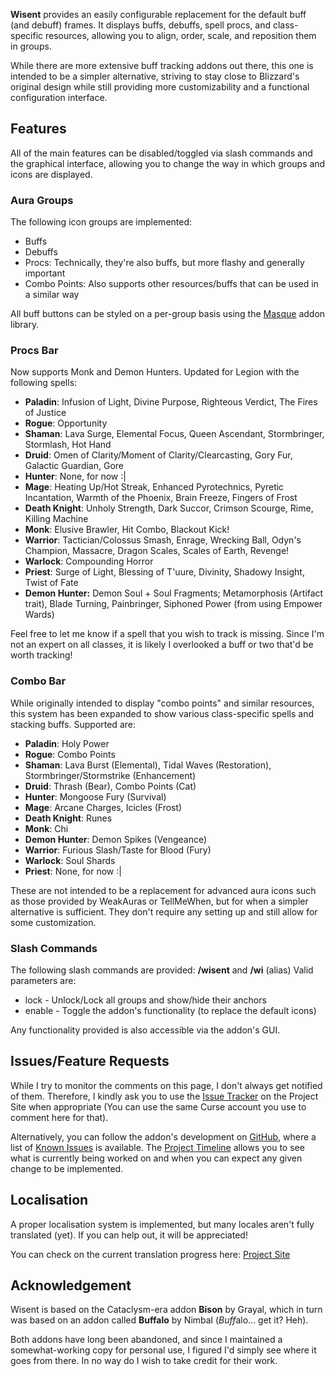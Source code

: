 **Wisent** provides an easily configurable replacement for the default buff (and debuff) frames.
It displays buffs, debuffs, spell procs, and class-specific resources, allowing you to align, order, scale, and reposition them in groups.

While there are more extensive buff tracking addons out there, this one is intended to be a simpler alternative, striving to stay close to Blizzard's original design while still providing more customizability and a functional configuration interface.

## Features
All of the main features can be disabled/toggled via slash commands and the graphical interface, allowing you to change the way in which groups and icons are displayed.

### Aura Groups
The following icon groups are implemented:

* Buffs
* Debuffs
* Procs: Technically, they're also buffs, but more flashy and generally important
* Combo Points: Also supports other resources/buffs that can be used in a similar way

All buff buttons can be styled on a per-group basis using the [Masque](https://mods.curse.com/addons/wow/masque) addon library.

### Procs Bar
Now supports Monk and Demon Hunters. Updated for Legion with the following spells:

* **Paladin**: Infusion of Light, Divine Purpose, Righteous Verdict, The Fires of Justice
* **Rogue**: Opportunity
* **Shaman**: Lava Surge, Elemental Focus, Queen Ascendant, Stormbringer, Stormlash, Hot Hand
* **Druid**: Omen of Clarity/Moment of Clarity/Clearcasting, Gory Fur, Galactic Guardian, Gore
* **Hunter**: None, for now :|
* **Mage**: Heating Up/Hot Streak, Enhanced Pyrotechnics, Pyretic Incantation, Warmth of the Phoenix, Brain Freeze, Fingers of Frost
* **Death Knight**: Unholy Strength, Dark Succor, Crimson Scourge, Rime, Killing Machine
* **Monk**: Elusive Brawler, Hit Combo, Blackout Kick!
* **Warrior**:  Tactician/Colossus Smash, Enrage, Wrecking Ball, Odyn's Champion, Massacre, Dragon Scales, Scales of Earth, Revenge!
* **Warlock**: Compounding Horror
* **Priest**:  Surge of Light, Blessing of T'uure, Divinity, Shadowy Insight, Twist of Fate
* **Demon Hunter:** Demon Soul + Soul Fragments; Metamorphosis (Artifact trait), Blade Turning, Painbringer, Siphoned Power (from using Empower Wards)

Feel free to let me know if a spell that you wish to track is missing. Since I'm not an expert on all classes, it is likely I overlooked a buff or two that'd be worth tracking!

### Combo Bar
While originally intended to display "combo points" and similar resources, this system has been expanded to show various class-specific spells and stacking buffs. Supported are:

* **Paladin**: Holy Power
* **Rogue**: Combo Points
* **Shaman**: Lava Burst (Elemental), Tidal Waves (Restoration), Stormbringer/Stormstrike (Enhancement)
* **Druid**: Thrash (Bear), Combo Points (Cat)
* **Hunter**: Mongoose Fury (Survival)
* **Mage**: Arcane Charges, Icicles (Frost)
* **Death Knight**: Runes
* **Monk**: Chi
* **Demon Hunter**: Demon Spikes (Vengeance)
* **Warrior**:  Furious Slash/Taste for Blood (Fury)
* **Warlock**: Soul Shards
* **Priest**:  None, for now :|

These are not intended to be a replacement for advanced aura icons such as those provided by WeakAuras or TellMeWhen, but for when a simpler alternative is sufficient. They don't require any setting up and still allow for some customization.

### Slash Commands
The following slash commands are provided: **/wisent** and **/wi** (alias)
Valid parameters are:

* lock - Unlock/Lock all groups and show/hide their anchors
* enable - Toggle the addon's functionality (to replace the default icons)

Any functionality provided is also accessible via the addon's GUI.

## Issues/Feature Requests
While I try to monitor the comments on this page, I don't always get notified of them. Therefore, I kindly ask you to use the [Issue Tracker](https://wow.curseforge.com/projects/wisent/issues) on the Project Site when appropriate (You can use the same Curse account you use to comment here for that).

Alternatively, you can follow the addon's development on [GitHub](https://github.com/SacredDuckwhale/Wisent), where a list of [Known Issues](https://github.com/SacredDuckwhale/Wisent/issues) is available. The [Project Timeline](https://github.com/SacredDuckwhale/Wisent/projects/1) allows you to see what is currently being worked on and when you can expect any given change to be implemented.

## Localisation
A proper localisation system is implemented, but many locales aren't fully translated (yet). If you can help out, it will be appreciated!

You can check on the current translation progress here: [Project Site](https://wow.curseforge.com/projects/wisent/localization)

## Acknowledgement
Wisent is based on the Cataclysm-era addon **Bison** by Grayal, which in turn was based on an addon called **Buffalo** by Nimbal (*Buff*alo... get it? Heh).

Both addons have long been abandoned, and since I maintained a somewhat-working copy for personal use, I figured I'd simply see where it goes from there. In no way do I wish to take credit for their work.
